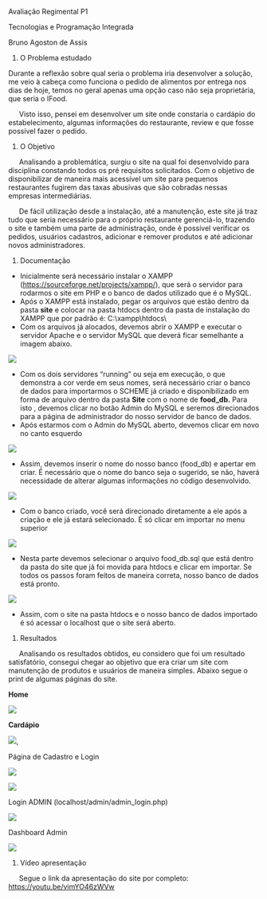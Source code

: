 ﻿Avaliação Regimental P1 

Tecnologias e Programação Integrada

Bruno Agoston de Assis



1. O Problema estudado

Durante a reflexão sobre qual seria o problema iria desenvolver a solução, me veio à cabeça como funciona o pedido de alimentos por entrega nos dias de hoje, temos no geral apenas uma opção caso não seja proprietária, que seria o IFood.

`	`Visto isso, pensei em desenvolver um site onde constaria o cardápio do estabelecimento, algumas informações do restaurante, review e que fosse possível fazer o pedido.



1. O Objetivo

`	`Analisando a problemática,  surgiu o site na qual foi desenvolvido para disciplina constando todos os pré requisitos solicitados. Com o objetivo de disponibilizar de maneira mais acessível um site para pequenos restaurantes fugirem das taxas abusivas que são cobradas nessas empresas intermediárias.

`	`De fácil utilização desde a instalação, até a manutenção, este site já traz tudo que seria necessário para o próprio restaurante gerenciá-lo, trazendo o site e também uma parte de administração, onde é possível verificar os pedidos, usuários cadastros, adicionar e remover produtos e até adicionar novos administradores.



1. Documentação

- Inicialmente será necessário instalar o XAMPP (<https://sourceforge.net/projects/xampp/>), que será o servidor para rodarmos o site em PHP e o banco de dados utilizado que é o MySQL.
- Após o XAMPP está instalado, pegar os arquivos que estão dentro da pasta **site** e colocar na pasta htdocs dentro da pasta de instalação do XAMPP que por padrão é: C:\xampp\htdocs\
- Com os arquivos já alocados, devemos abrir o XAMPP e executar o servidor Apache e o servidor MySQL que deverá ficar semelhante a imagem abaixo.





![](Aspose.Words.cc51b3e6-e3e2-49b8-88cc-41da08b2b795.001.png)

- Com os dois servidores “running” ou seja em execução, o que demonstra a cor verde em seus nomes, será necessário criar o banco de dados para importarmos o SCHEME já criado e disponibilizado em forma de arquivo dentro da pasta **Site** com o nome de **food\_db.** Para isto , devemos clicar no botão Admin do MySQL e seremos direcionados para a página de administrador do nosso servidor de banco de dados.
- Após estarmos com o Admin do MySQL aberto, devemos clicar em novo no canto esquerdo

![](Aspose.Words.cc51b3e6-e3e2-49b8-88cc-41da08b2b795.002.png)
















- Assim, devemos inserir o nome do nosso banco (food\_db) e apertar em criar. É necessário que o nome do banco seja o sugerido, se não, haverá necessidade de alterar algumas informações no código desenvolvido.

![](Aspose.Words.cc51b3e6-e3e2-49b8-88cc-41da08b2b795.003.png)

- Com o banco criado, você será direcionado diretamente a ele após a criação e ele já estará selecionado. É só clicar em importar no menu superior 

![](Aspose.Words.cc51b3e6-e3e2-49b8-88cc-41da08b2b795.004.png)

- Nesta parte devemos selecionar o arquivo food\_db.sql que está dentro da pasta do site que já foi movida para htdocs e clicar em importar. Se todos os passos foram feitos de maneira correta, nosso banco de dados está pronto.










![](Aspose.Words.cc51b3e6-e3e2-49b8-88cc-41da08b2b795.005.png)




























- Assim, com o site na pasta htdocs e o nosso banco de dados importado é só acessar o localhost que o site será aberto.


1. Resultados

`	`Analisando os resultados obtidos, eu considero que foi um resultado satisfatório, consegui chegar ao objetivo que era criar um site com manutenção de produtos e usuários de maneira simples. Abaixo segue o print de algumas páginas do site.







**Home**

![](Aspose.Words.cc51b3e6-e3e2-49b8-88cc-41da08b2b795.006.png)

**Cardápio**

![](Aspose.Words.cc51b3e6-e3e2-49b8-88cc-41da08b2b795.007.png),

Página de Cadastro e Login

![](Aspose.Words.cc51b3e6-e3e2-49b8-88cc-41da08b2b795.008.png)

![](Aspose.Words.cc51b3e6-e3e2-49b8-88cc-41da08b2b795.009.png)

Login ADMIN (localhost/admin/admin\_login.php)

![](Aspose.Words.cc51b3e6-e3e2-49b8-88cc-41da08b2b795.010.png)

Dashboard Admin

![](Aspose.Words.cc51b3e6-e3e2-49b8-88cc-41da08b2b795.011.png)


1. Vídeo apresentação

`	`Segue o link da apresentação do site por completo: <https://youtu.be/vimYO46zWVw>
